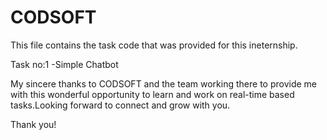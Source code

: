 # CODSOFT
This file contains the task code that was provided for this ineternship.

Task no:1 -Simple Chatbot

My sincere thanks to CODSOFT and the team working there to provide me with this wonderful opportunity to learn and work on real-time based tasks.Looking forward to connect and grow with you.

Thank you!

